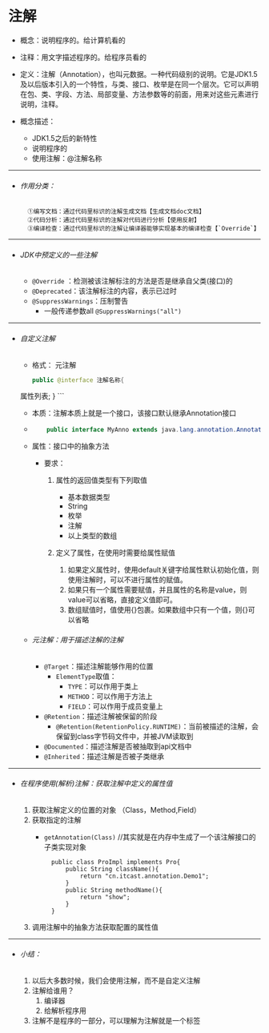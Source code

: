 # 注解

* 概念：说明程序的。给计算机看的
* 注释：用文字描述程序的。给程序员看的

* 定义：注解（Annotation），也叫元数据。一种代码级别的说明。它是JDK1.5及以后版本引入的一个特性，与类、接口、枚举是在同一个层次。它可以声明在包、类、字段、方法、局部变量、方法参数等的前面，用来对这些元素进行说明，注释。
* 概念描述：
	* JDK1.5之后的新特性
	* 说明程序的
	* 使用注解：@注解名称

---

* ###### 作用分类：
		①编写文档：通过代码里标识的注解生成文档【生成文档doc文档】
		②代码分析：通过代码里标识的注解对代码进行分析【使用反射】
		③编译检查：通过代码里标识的注解让编译器能够实现基本的编译检查【`Override`】

---

* ###### JDK中预定义的一些注解
	
	* `@Override`	：检测被该注解标注的方法是否是继承自父类(接口)的
	* `@Deprecated`：该注解标注的内容，表示已过时
	* `@SuppressWarnings`：压制警告
		* 一般传递参数all  `@SuppressWarnings("all")`

---

* ###### 自定义注解
	
	* 格式：
		元注解
		
		```java
		public @interface 注解名称{
	属性列表;
		}
		```
	
		
		
	* 本质：注解本质上就是一个接口，该接口默认继承Annotation接口
		
	* ```java
		  public interface MyAnno extends java.lang.annotation.Annotation {}
		```
		
	    
		
	* 属性：接口中的抽象方法
		* 要求：
			1. 属性的返回值类型有下列取值
				* 基本数据类型
				* String
				* 枚举
				* 注解
				* 以上类型的数组
	
			2. 定义了属性，在使用时需要给属性赋值
				1. 如果定义属性时，使用default关键字给属性默认初始化值，则使用注解时，可以不进行属性的赋值。
				2. 如果只有一个属性需要赋值，并且属性的名称是value，则value可以省略，直接定义值即可。
				3. 数组赋值时，值使用{}包裹。如果数组中只有一个值，则{}可以省略
	
	* ###### 元注解：用于描述注解的注解
		
		* `@Target`：描述注解能够作用的位置
			* `ElementType`取值：
				* `TYPE`：可以作用于类上
				* `METHOD`：可以作用于方法上
				* `FIELD`：可以作用于成员变量上
		* `@Retention`：描述注解被保留的阶段
			* `@Retention(RetentionPolicy.RUNTIME)`：当前被描述的注解，会保留到class字节码文件中，并被JVM读取到
		* `@Documented`：描述注解是否被抽取到api文档中
		* `@Inherited`：描述注解是否被子类继承

---

* ###### 在程序使用(解析)注解：获取注解中定义的属性值
	
	1. 获取注解定义的位置的对象  （Class，Method,Field）
	2. 获取指定的注解
		* `getAnnotation(Class)`
	//其实就是在内存中生成了一个该注解接口的子类实现对象
	
	            public class ProImpl implements Pro{
	                public String className(){
	                    return "cn.itcast.annotation.Demo1";
	                }
	                public String methodName(){
	                    return "show";
	                }
	            }
	3. 调用注解中的抽象方法获取配置的属性值

---

* ###### 小结：
	
	1. 以后大多数时候，我们会使用注解，而不是自定义注解
	2. 注解给谁用？
		1. 编译器
		2. 给解析程序用
	3. 注解不是程序的一部分，可以理解为注解就是一个标签